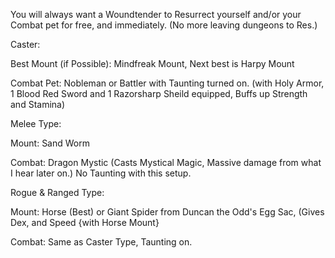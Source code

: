 You will always want a Woundtender to Resurrect yourself and/or your Combat pet for free, and immediately. (No more leaving dungeons to Res.) 

Caster:

Best Mount (if Possible): Mindfreak Mount, Next best is Harpy Mount

Combat Pet: Nobleman or Battler with Taunting turned on. (with Holy Armor, 1 Blood Red Sword and 1 Razorsharp Sheild equipped, Buffs up Strength and Stamina)

Melee Type:

Mount: Sand Worm

Combat: Dragon Mystic (Casts Mystical Magic, Massive damage from what I hear later on.) No Taunting with this setup.

Rogue & Ranged Type:

Mount: Horse (Best) or Giant Spider from Duncan the Odd's Egg Sac, (Gives Dex, and Speed {with Horse Mount}

Combat: Same as Caster Type, Taunting on.